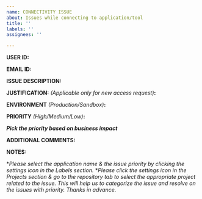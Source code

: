 ```yaml
---
name: CONNECTIVITY ISSUE
about: Issues while connecting to application/tool
title: ''
labels: ''
assignees: ''

---
```


**USER ID:**

**EMAIL ID:**

**ISSUE DESCRIPTION:**

**JUSTIFICATION:** *(Applicable only for new access request)***:**

**ENVIRONMENT** *(Production/Sandbox)***:**

**PRIORITY** *(High/Medium/Low)***:**

***Pick the priority based on business impact***

**ADDITIONAL COMMENTS:**

**NOTES:**

**Please select the application name & the issue priority by clicking the settings icon in the Labels section.*
**Please click the settings icon in the Projects section & go to the repository tab to select the appropriate project related to the issue. This will help us to categorize the issue and resolve on the issues with priority. Thanks in advance.*
